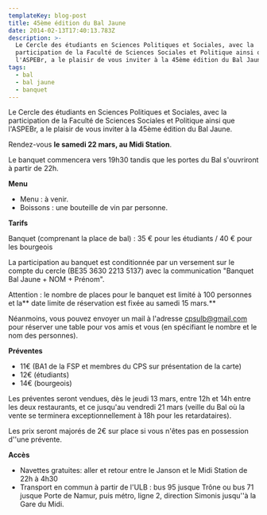 ```yaml
---
templateKey: blog-post
title: 45ème édition du Bal Jaune
date: 2014-02-13T17:40:13.783Z
description: >-
  Le Cercle des étudiants en Sciences Politiques et Sociales, avec la
  participation de la Faculté de Sciences Sociales et Politique ainsi que
  l'ASPEBr, a le plaisir de vous inviter à la 45ème édition du Bal Jaune.
tags:
  - bal
  - bal jaune
  - banquet
---
```

Le Cercle des étudiants en Sciences Politiques et Sociales, avec la participation de la Faculté de Sciences Sociales et Politique ainsi que l'ASPEBr, a le plaisir de vous inviter à la 45ème édition du Bal Jaune.

Rendez-vous **le samedi 22 mars, au Midi Station**.

Le banquet commencera vers 19h30 tandis que les portes du Bal s'ouvriront à partir de 22h.

**Menu**

* Menu : à venir.
* Boissons : une bouteille de vin par personne.

**Tarifs**

Banquet (comprenant la place de bal) : 35 € pour les étudiants / 40 € pour les bourgeois

La participation au banquet est conditionnée par un versement sur le compte du cercle (BE35 3630 2213 5137) avec la communication "Banquet Bal Jaune + NOM + Prénom".

Attention : le nombre de places pour le banquet est limité à 100 personnes et la** date limite de réservation est fixée au samedi 15 mars.** 

Néanmoins, vous pouvez envoyer un mail à l'adresse <a href="mailto:cpsulb@gmail.com" target="_blank">cpsulb@gmail.com</a> pour réserver une table pour vos amis et vous (en spécifiant le nombre et le nom des personnes).

**Préventes**

* 11€ (BA1 de la FSP et membres du CPS sur présentation de la carte)
* 12€ (étudiants)
* 14€ (bourgeois)

Les préventes seront vendues, dès le jeudi 13 mars, entre 12h et 14h entre les deux restaurants, et ce jusqu'au vendredi 21 mars (veille du Bal où la vente se terminera exceptionnellement à 18h pour les retardataires).

Les prix seront majorés de 2€ sur place si vous n'êtes pas en possession d''une prévente.

**Accès**

* Navettes gratuites: aller et retour entre le Janson et le Midi Station de 22h à 4h30
* Transport en commun à partir de l'ULB : bus 95 jusque Trône ou bus 71 jusque Porte de Namur, puis métro, ligne 2, direction Simonis jusqu''à la Gare du Midi.
